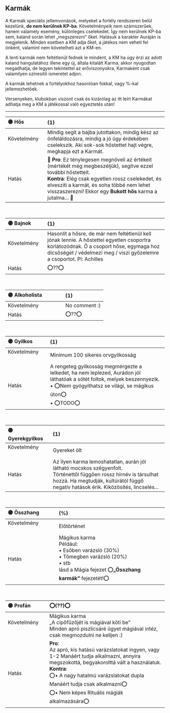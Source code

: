 ## Karmák

A Karmák speciális jellemvonások, melyeket a fortély rendszeren belül kezelünk, **de nem kerülnek KP-ba**. Követelményeik nem számszerűek, hanem valamely esemény, különleges cselekedet.  Így nem kerülnek KP-ba sem, kaland során lehet „megszerezni” őket. Hatásuk a karakter Auráján is megjelenik. Minden esetben a KM adja őket, a játékos nem veheti fel önként, valamint nem követelheti azt a KM-en.

A lenti karmák  nem feltétlenül fednek le mindent, a KM ha úgy érzi az adott kaland hangulatához illene egy új, általa kitalált Karma, akkor nyugodtan megadhatja, de legyen tekintettel az erőviszonyokra, Karmaként csak valamilyen színesítő ismeretet adjon.

A karmák lehetnek a fortélyokhoz hasonlóan fokkal, vagy %-kal jellemezhetőek.

Versenyeken, klubokban viszont csak és kizárólag az itt leírt Karmákat adhatja meg a KM a játékossal való egyeztetés után!

---

| 🟣 Hős | (1) |
| :----------- | :----------- |
| Követelmény &nbsp;	&nbsp; &nbsp; &nbsp; &nbsp; &nbsp; | Mindig segít a bajba jutottakon, mindig kész az önfeláldozásra, mindig a jó ügy érdekében cselekszik. Aki sok-sok hőstettet hajt végre, megkapja ezt a Karmát.   |
| Hatás | 👀 **Pro**: Ez ténylegesen megnöveli az értékeit (mértékét még megbeszéljük), segítve ezzel további hőstetteit.<br />**Kontra**: Elég csak egyetlen rossz cselekedet, és elveszíti a karmát, és soha többé nem lehet visszaszerezni! Ekkor egy **Bukott hős** karma a jutalma... 👀 |

<br />

| 🟣 Bajnok | (1) |
| :----------- | :----------- |
| Követelmény &nbsp; &nbsp; &nbsp; &nbsp; &nbsp; &nbsp; &nbsp; &nbsp; | Hasonlít a hősre, de már nem feltétlenül kell jónak lennie. A hőstettei egyetlen csoportra korlátozódnak. Ő a csoport hőse, egymaga hoz dicsőséget / védelmezi meg / viszi győzelemre a csoportot. Pl: Achilles |
| Hatás | ⭕??⭕ |

<br />

| 🟣 Alkoholista | (1) |
| :----------- | :----------- |
| Követelmény &nbsp; &nbsp; &nbsp; &nbsp; &nbsp; &nbsp; &nbsp; &nbsp; | No comment :)|
| Hatás | ⭕??⭕ |

<br />

| 🟣 Gyilkos | (1) |
| :----------- | :----------- |
| Követelmény &nbsp; &nbsp; &nbsp; &nbsp; &nbsp; &nbsp; &nbsp;  &nbsp; | Minimum 100 sikeres orvgyilkosság |
| Hatás | A rengeteg gyilkosság megmérgezte a lelkedet, ha nem leplezed, Aurádon jól láthatóak a sötét foltok, melyek beszennyezik.<br />• ⭕Nem gyógyíthatsz se világi, se mágikus úton⭕<br />• ⭕TODO⭕ |

<br />

| 🟣 Gyerekgyilkos | (1) |
| :----------- | :----------- |
| Követelmény &nbsp; &nbsp; &nbsp; &nbsp; &nbsp; &nbsp; &nbsp;  &nbsp;  | Gyereket ölt |
| Hatás | Az ilyen karma lemoshatatlan, aurán jól látható mocskos szégyenfolt.<br />Történettől függően rossz hírnév is társulhat hozzá. Ha megtudják, kultúrától függő negatív hatások érik. Kiközösítés, lincselés... |

<br />

| 🟣 Összhang | (%) |
| :----------- | :----------- |
| Követelmény &nbsp; &nbsp; &nbsp; &nbsp; &nbsp; &nbsp; &nbsp;  &nbsp; | Előtörténet |
| Hatás |  Mágikus karma<br />Például:<br />• Esőben varázsló (30%)<br />• Tömegben varázsló (20%)<br />• stb<br />lásd a Mágia fejezet ⭕**„Összhang karmák”** fejezetét!⭕ |

<br />

| 🟣 Profán | ⭕(??)⭕ |
| :----------- | :----------- |
| Követelmény &nbsp; &nbsp; &nbsp; &nbsp; &nbsp; &nbsp; &nbsp;  &nbsp; | Mágikus karma<br />„A cipőfűzőjét is mágiával köti be”<br />Minden apró piszlicsáré ügyet mágiával intéz, csak megmozdulni ne kelljen :) |
| Hatás | **Pro**:<br />Az apró, kis hatású varázslatokat ingyen, vagy 1-2 Manáért tudja alkalmazni, annyira megszokottá, begyakorolttá vált a használatuk.<br />**Kontra**:<br />⭕• A nagy hatalmú varázslatokat dupla Manáért tudja csak alkalmazni⭕<br />⭕• Nem képes Rituális mágiák alkalmazására⭕ |

